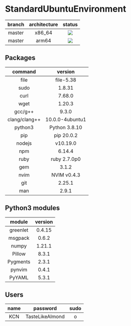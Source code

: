 # StandardUbuntuEnvironment

|branch|architecture|status|
|:-:|:-:|:-:|
|master|x86_64|![](https://github.com/Chatyusha/StandardUbuntuEnvironment/workflows/Publish%20Docker%20image/badge.svg)|
|master|arm64|![](https://github.com/Chatyusha/StandardUbuntuEnvironment/workflows/Publish%20Docker%20image/badge.svg)|

## Packages

|command|version|
|:-:|:-:|
|file|file-5.38|
|sudo| 1.8.31|
|curl| 7.68.0|
|wget|1.20.3|
|gcc/g++|9.3.0|
|clang/clang++|10.0.0-4ubuntu1|
|python3|Python 3.8.10|
|pip|pip 20.0.2|
|nodejs|v10.19.0|
|npm|6.14.4|
|ruby|ruby 2.7.0p0|
|gem|3.1.2|
|nvim|NVIM v0.4.3|
|git|2.25.1|
|man|2.9.1|

## Python3 modules
|module|version|
|:-:|:-:|
|greenlet|0.4.15|
|msgpack|0.6.2|
|numpy|1.21.1|
|Pillow|8.3.1|
|Pygments|2.3.1|
|pynvim|0.4.1|
|PyYAML|5.3.1|

## Users
|name|password|sudo|
|:-:|:-:|:-:|
|KCN|TasteLikeAlmond|o|
